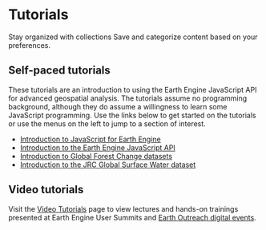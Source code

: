  
#  Tutorials 
Stay organized with collections  Save and categorize content based on your preferences. 
## Self-paced tutorials
These tutorials are an introduction to using the Earth Engine JavaScript API for advanced geospatial analysis. The tutorials assume no programming background, although they do assume a willingness to learn some JavaScript programming. Use the links below to get started on the tutorials or use the menus on the left to jump to a section of interest.
  * [Introduction to JavaScript for Earth Engine](https://developers.google.com/earth-engine/tutorials/tutorial_js_01)
  * [Introduction to the Earth Engine JavaScript API](https://developers.google.com/earth-engine/tutorials/tutorial_api_01)
  * [Introduction to Global Forest Change datasets](https://developers.google.com/earth-engine/tutorials/tutorial_forest_01)
  * [Introduction to the JRC Global Surface Water dataset](https://developers.google.com/earth-engine/tutorials/tutorial_global_surface_water_01)


## Video tutorials
Visit the [Video Tutorials](https://developers.google.com/earth-engine/tutorials/videos) page to view lectures and hands-on trainings presented at Earth Engine User Summits and [Earth Outreach digital events](https://earthoutreachonair.withgoogle.com/). 
